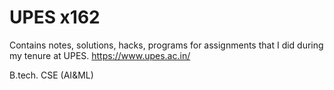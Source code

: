 # UPES x162
Contains notes, solutions, hacks, programs for assignments that I did during my tenure at UPES.
https://www.upes.ac.in/

B.tech. CSE (AI&ML)
